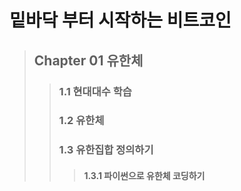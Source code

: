 밑바닥 부터 시작하는 비트코인
===========================

> Chapter 01 유한체
> ----------------
>   > ### 1.1 현대대수 학습
>   > ### 1.2 유한체 
>   > ### 1.3 유한집합 정의하기
>   >   > #### 1.3.1 파이썬으로 유한체 코딩하기
